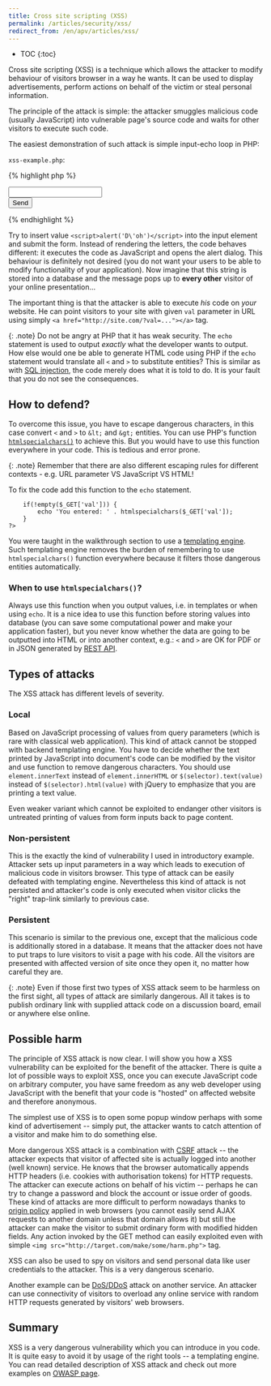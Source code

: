 ```yaml
---
title: Cross site scripting (XSS)
permalink: /articles/security/xss/
redirect_from: /en/apv/articles/xss/
---
```


* TOC
{:toc}

Cross site scripting (XSS) is a technique which allows the attacker to modify behaviour of visitors browser in a way
he wants. It can be used to display advertisements, perform actions on behalf of the victim or steal personal
information.

The principle of the attack is simple: the attacker smuggles malicious code (usually JavaScript) into vulnerable
page's source code and waits for other visitors to execute such code.

The easiest demonstration of such attack is simple input-echo loop in PHP:

`xss-example.php`:

{% highlight php %}
<!DOCTYPE html>
<html>
    <head>
        <title>Simple XSS</title>
        <meta charset="utf-8">
    </head>
    <body>
        <form method="get">
            <input type="text" name="val">
            <br>
            <input type="submit" value="Send">
        </form>
    </body>
</html>
<?php
    if(!empty($_GET['val'])) {
        echo 'You entered: ' . $_GET['val'];
    }
?>
{% endhighlight %}

Try to insert value `<script>alert('D\'oh')</script>` into the input element and submit the form. Instead of
rendering the letters, the code behaves different: it executes the code as JavaScript and opens the alert dialog.
This behaviour is definitely not desired (you do not want your users to be able to modify functionality of your
application). Now imagine that this string is stored into a database and the message pops up to **every other**
visitor of your online presentation...

The important thing is that the attacker is able to execute *his* code on *your* website. He can point visitors
to your site with given `val` parameter in URL using simply `<a href="http://site.com/?val=..."></a>` tag.

{: .note}
Do not be angry at PHP that it has weak security. The `echo` statement is used to output *exactly* what the developer
wants to output. How else would one be able to generate HTML code using PHP if the `echo` statement would translate
all `<` and `>` to substitute entities? This is similar as with [SQL injection](/articles/security/sql-injection/),
the code merely does what it is told to do. It is your fault that you do not see the consequences.

## How to defend?
To overcome this issue, you have to escape dangerous characters, in this case convert `<` and `>` to `&lt;`
and `&gt;` entities. You can use PHP's function [`htmlspecialchars()`](http://php.net/manual/en/function.htmlspecialchars.php)
to achieve this. But you would have to use this function everywhere in your code. This is tedious and error prone.

{: .note}
Remember that there are also different escaping rules for different contexts - e.g. URL parameter VS JavaScript VS HTML!

To fix the code add this function to the `echo` statement.

~~~ php?start_inline=1
    if(!empty($_GET['val'])) {
        echo 'You entered: ' . htmlspecialchars($_GET['val']);
    }
?>
~~~

You were taught in the walkthrough section to use a [templating engine](/walkthrough-slim/templates/). Such templating
engine removes the burden of remembering to use `htmlspecialchars()` function everywhere because it filters those
dangerous entities automatically.

### When to use `htmlspecialchars()`?
Always use this function when you output values, i.e. in templates or when using `echo`. It is a nice idea to use
this function before storing values into database (you can save some computational power and make your application
faster), but you never know whether the data are going to be outputted into HTML or into another context,
e.g.: `<` and `>` are OK for PDF or in JSON generated by [REST API](/articles/web-applications/rest-api/).

## Types of attacks
The XSS attack has different levels of severity.

### Local
Based on JavaScript processing of values from query parameters (which is rare with classical web application).
This kind of attack cannot be stopped with backend templating engine. You have to decide whether the text
printed by JavaScript into document's code can be modified by the visitor and use function to remove dangerous
characters. You should use `element.innerText` instead of `element.innerHTML` or `$(selector).text(value)`
instead of `$(selector).html(value)` with jQuery to emphasize that you are printing a text value.

Even weaker variant which cannot be exploited to endanger other visitors is untreated printing of values from form
inputs back to page content.

### Non-persistent
This is the exactly the kind of vulnerability I used in introductory example. Attacker sets up input parameters
in a way which leads to execution of malicious code in visitors browser. This type of attack can be easily
defeated with templating engine. Nevertheless this kind of attack is not persisted and attacker's code is
only executed when visitor clicks the "right" trap-link similarly to previous case.

### Persistent
This scenario is similar to the previous one, except that the malicious code is additionally stored in a database.
It means that the attacker does not have to put traps to lure visitors to visit a page with his code.
All the visitors are presented with affected version of site once they open it, no matter how careful they are.

{: .note}
Even if those first two types of XSS attack seem to be harmless on the first sight, all types of attack are similarly
dangerous. All it takes is to publish ordinary link with supplied attack code on a discussion board, email or
anywhere else online.

## Possible harm
The principle of XSS attack is now clear. I will show you how a XSS vulnerability can be exploited for the benefit
of the attacker. There is quite a lot of possible ways to exploit XSS, once you can execute JavaScript code on
arbitrary computer, you have same freedom as any web developer using JavaScript with the benefit that your code
is "hosted" on affected website and therefore anonymous.

The simplest use of XSS is to open some popup window perhaps with some kind of advertisement -- simply put,
the attacker wants to catch attention of a visitor and make him to do something else.

More dangerous XSS attack is a combination with [CSRF](/articles/security/csrf/) attack -- the attacker expects that visitor
of affected site is actually logged into another (well known) service. He knows that the browser automatically
appends HTTP headers (i.e. cookies with authorisation tokens) for HTTP requests. The attacker can execute actions
on behalf of his victim -- perhaps he can try to change a password and block the account or issue order of goods.
These kind of attacks are more difficult to perform nowadays thanks to [origin policy](https://en.wikipedia.org/wiki/Same-origin_policy)
applied in web browsers (you cannot easily send AJAX requests to another domain unless that domain allows it)
but still the attacker can make the visitor to submit ordinary form with modified hidden fields. Any action invoked
by the GET method can easily exploited even with simple `<img src="http://target.com/make/some/harm.php">` tag.

XSS can also be used to spy on visitors and send personal data like user credentials to the attacker. This is a very
dangerous scenario.

Another example can be [DoS/DDoS](https://en.wikipedia.org/wiki/Denial-of-service_attack) attack on another service.
An attacker can use connectivity of visitors to overload any online service with random HTTP requests generated by
visitors' web browsers.

## Summary
XSS is a very dangerous vulnerability which you can introduce in you code. It is quite easy to avoid it
by usage of the right tools -- a templating engine. You can read detailed description of XSS attack and check
out more examples on [OWASP page](https://www.owasp.org/index.php/Cross-site_Scripting_(XSS)).